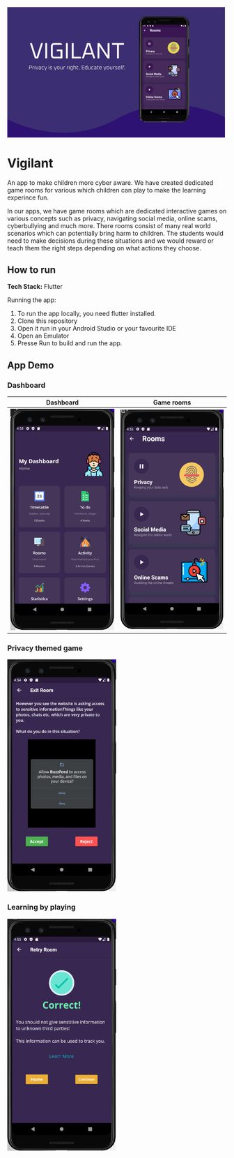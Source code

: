 <img src="img/banner.png" alt="Prespa Banner" width="500">

# Vigilant
An app to make children more cyber aware. We have created dedicated game rooms for various which children can play to make the learning experince fun. 

In our apps, we have game rooms which are dedicated interactive games on various concepts such as privacy, navigating social media, online scams, cyberbullying and much more. There rooms consist of many real world scenarios which can potentially bring harm to children. The students would need to make decisions during these situations and we would reward or teach them the right steps depending on what actions they choose. 

## How to run 

**Tech Stack:** Flutter

Running the app: 
1. To run the app locally, you need flutter installed. 
2. Clone this repository 
3. Open it run in your Android Studio or your favourite IDE 
4. Open an Emulator 
5. Presse Run to build and run the app. 

## App Demo 

### Dashboard 

 Dashboard      | Game rooms |
| ----------- | ----------- |
| <img src="img/secureIt-dashboard.png" alt="Prespa Banner" width="250">      | <img src="img/secureit-rooms.png" alt="Prespa Banner" width="250">       |


### Privacy themed game 
<img src="img/secureIt-game.png" alt="Prespa Banner" width="250">

### Learning by playing
<img src="img/secureIt-feedback.png" alt="Prespa Banner" width="250">


